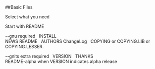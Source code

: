 ##Basic Files

Select what you need

Start with README

--gnu required  
INSTALL  
NEWS 
README  
AUTHORS 
ChangeLog  
COPYING or COPYING.LIB or COPYING.LESSER. 

--gnits extra required  
VERSION  
THANKS  
README-alpha when VERSION indicates alpha release
